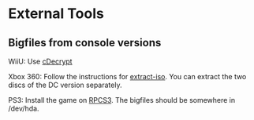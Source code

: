 # External Tools

## Bigfiles from console versions

WiiU: Use [cDecrypt](https://github.com/VitaSmith/cdecrypt)

Xbox 360: Follow the instructions for [extract-iso](https://github.com/XboxDev/extract-xiso). You can extract the two discs of the DC version separately.

PS3: Install the game on [RPCS3](https://rpcs3.net/). The bigfiles should be somewhere in /dev/hda. 

